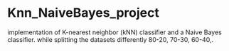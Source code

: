 # Knn_NaiveBayes_project
implementation of K-nearest neighbor (kNN) classifier  and a Naive Bayes classifier.
while splitting the datasets differently 80-20, 70-30, 60-40,.
